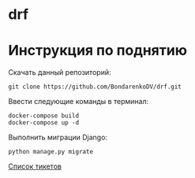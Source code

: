 # drf

# Инструкция по поднятию

Скачать данный репозиторий:

    git clone https://github.com/BondarenkoDV/drf.git

Ввести следующие команды в терминал:

    docker-compose build
    docker-compose up -d

Выполнить миграции Django:

    python manage.py migrate

[Список тикетов](127.0.0.1:8000/app/api/token/tickets_list/)
